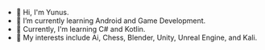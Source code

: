- 👋 Hi, I'm Yunus.
- 🌱 I’m currently learning Android and Game Development.
- 🤔 Currently, I'm learning C# and Kotlin.
- 🔭 My interests include Ai, Chess, Blender, Unity, Unreal Engine, and Kali.

<!--
**ynsemre1/ynsemre1** is a ✨ _special_ ✨ repository because its `README.md` (this file) appears on your GitHub profile.

Here are some ideas to get you started:

- 🔭 I’m currently working on ...
- 🌱 I’m currently learning ...
- 👯 I’m looking to collaborate on ...
- 🤔 I’m looking for help with ...
- 💬 Ask me about ...
- 📫 How to reach me: ...
- 😄 Pronouns: ...
- ⚡ Fun fact: ...
-->

